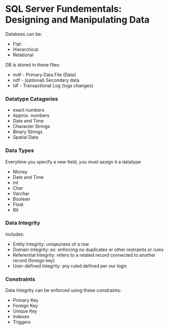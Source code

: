 # SQL Server Fundementals: Designing and Manipulating Data

Databses can be:
* Flat: 
* Hierarchical
* Relational

DB is stored in these files:
* mdf - Primary Data File (Data)
* ndf - (optional) Secondary data
* ldf - Transactional Log (logs changes)

### Datatype Catagories
* exact numbers
* Approx. numbers
* Date and Time
* Character Strings
* Binary Strings
* Spatial Data

### Data Types
Everytime you specify a new field, you must assign it a datatype

* Money
* Date and Time
* int
* Char
* Varchar
* Boolean
* Float
* Bit

### Data Integrity
includes:
 * Entity Integrity: uniqeuness of a row
 * Domain Integrity: ex: enforcing no duplicates or other restraints or rules
 * Referential Integrity: refers to a related record connected to another record (foreign key) 
 * User-defined Integrity: any ruled defined per our logic
 
### Constraints
Data Integrity can be enforced using these constraints:
* Primary Key
* Foreign Key
* Unique Key
* Indexes
* Triggers
